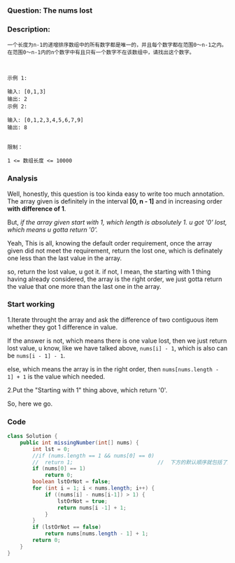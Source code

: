 ### Question: The nums lost

### Description: 

```
一个长度为n-1的递增排序数组中的所有数字都是唯一的，并且每个数字都在范围0～n-1之内。在范围0～n-1内的n个数字中有且只有一个数字不在该数组中，请找出这个数字。

 

示例 1:

输入: [0,1,3]
输出: 2
示例 2:

输入: [0,1,2,3,4,5,6,7,9]
输出: 8
 

限制：

1 <= 数组长度 <= 10000
```

### Analysis
Well, honestly, this question is too kinda easy to write too much annotation.
The array given is definitely in the interval **[0, n - 1]** and in increasing order **with difference of 1**.

But, <I>if the array given start with 1,  which length is absolutely 1. u got '0' lost, which means u gotta return '0'.</I>

Yeah, This is all, knowing the default order requirement, once the array given did not meet the requirement, return the lost one, which is definately one less than the last value in the array.

so, return the lost value, u got it. if not, I mean, the starting with 1 thing having already considered, the array is the right order, we just gotta return the value that one more than the last one in the array.

### Start working

1.Iterate throught the array and ask the difference of two contiguous item whether they got 1 difference in value.

If the answer is not, which means there is one value lost, then we just return lost value, u know, like we have talked above, `nums[i] - 1`, which is also can be `nums[i - 1] - 1`.

else, which means the array is in the right order, then `nums[nums.length - 1] + 1` is the value which needed.

2.Put the "Starting with 1" thing above, which return '0'.

So, here we go.

### Code
```java
class Solution {
    public int missingNumber(int[] nums) {
        int lst = 0;
        //if (nums.length == 1 && nums[0] == 0)
        //  return 1;                           //  下方的默认顺序就包括了这种情况
        if (nums[0] == 1)
            return 0;
        boolean lstOrNot = false;
        for (int i = 1; i < nums.length; i++) {
            if ((nums[i] - nums[i-1]) > 1) {
                lstOrNot = true;
                return nums[i -1] + 1;
            }                            
        }
        if (lstOrNot == false)
            return nums[nums.length - 1] + 1;
        return 0;
    }
}
```

